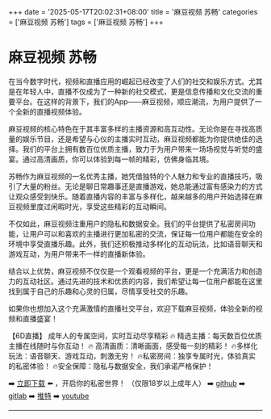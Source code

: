 +++
date = '2025-05-17T20:02:31+08:00'
title = '麻豆视频 苏畅'
categories = ['麻豆视频 苏畅']
tags = ['麻豆视频 苏畅']
+++

# 麻豆视频 苏畅

在当今数字时代，视频和直播应用的崛起已经改变了人们的社交和娱乐方式。尤其是在年轻人中，直播不仅成为了一种新的社交模式，更是信息传播和文化交流的重要平台。在这样的背景下，我们的App——麻豆视频，顺应潮流，为用户提供了一个全新的直播视频体验。

麻豆视频的核心特色在于其丰富多样的主播资源和高互动性。无论你是在寻找高质量的娱乐节目，还是希望与心仪的主播实时互动，麻豆视频都能为你提供绝佳的选择。我们的平台上拥有数百位优质主播，致力于为用户带来一场场视觉与听觉的盛宴。通过高清画质，你可以体验到每一帧的精彩，仿佛身临其境。

苏畅作为麻豆视频的一名优秀主播，她凭借独特的个人魅力和专业的直播技巧，吸引了大量的粉丝。无论是聊日常趣事还是直播游戏，她总能通过富有感染力的方式让观众感受到快乐。随着直播内容的丰富与多样化，越来越多的用户开始选择在麻豆视频里度过闲暇时光，享受这些精彩的互动瞬间。

不仅如此，麻豆视频注重用户的隐私和数据安全。我们的平台提供了私密房间功能，让用户可以和喜欢的主播进行更加私密的交流，保证每一位用户都能在安全的环境中享受直播乐趣。此外，我们还积极推动多样化的互动玩法，比如语音聊天和游戏互动，为用户带来不一样的直播新体验。

结合以上优势，麻豆视频不仅仅是一个观看视频的平台，更是一个充满活力和创造力的互动社区。通过先进的技术和优质的内容，我们希望让每一位用户都能在这里找到属于自己的乐趣和心灵的归属，尽情享受社交的乐趣。

如果你也想加入这个充满激情的直播社交平台，欢迎下载麻豆视频，体验全新的视频和直播盛宴！

【6D直播】
成年人的专属空间，实时互动尽享精彩
🔥 精选主播：每天数百位优质主播在线随时与你互动！
🔥 高清画质：清晰画面，感受每一刻的精彩！
🔥多样化玩法：语音聊天、游戏互动，刺激无穷！
🔥私密房间：独享专属时光，体验真实的私密体验！
🔥安全保障：隐私与数据安全，我们承诺严格保护！

➡️ [立即下载](https://down123.s3.ap-east-1.amazonaws.com/index.html?channelCode=blog) ⬅️ ，开启你的私密世界！
（仅限18岁以上成年人）
➡️ [github](https://aldult-live.github.io/)
➡️ [gitlab](https://seo-09598d.gitlab.io/)
➡️ [推特](https://x.com/wegame33)
➡️ [youtube](https://www.youtube.com/@6Dlive)

---
